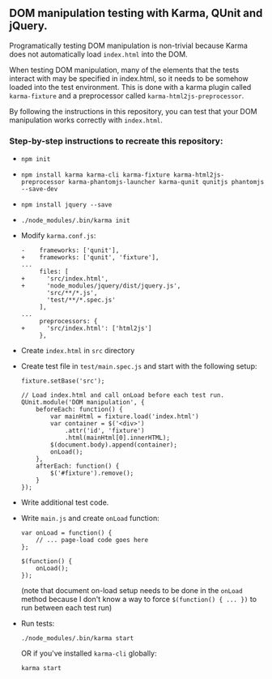 ## DOM manipulation testing with Karma, QUnit and jQuery.

Programatically testing DOM manipulation is non-trivial because Karma does not automatically load `index.html` into the DOM.

When testing DOM manipulation, many of the elements that the tests interact with may be specified in index.html, so it needs to be somehow loaded into the test environment.  This is done with a karma plugin called `karma-fixture` and a preprocessor called `karma-html2js-preprocessor`.

By following the instructions in this repository, you can test that your DOM manipulation works correctly with `index.html`.

### Step-by-step instructions to recreate this repository:

- `npm init`
- `npm install karma karma-cli karma-fixture karma-html2js-preprocessor karma-phantomjs-launcher karma-qunit qunitjs phantomjs --save-dev`
- `npm install jquery --save`
- `./node_modules/.bin/karma init`
- Modify `karma.conf.js`:

    ```
    -    frameworks: ['qunit'],
    +    frameworks: ['qunit', 'fixture'],
    ...
         files: [
    +      'src/index.html',
    +      'node_modules/jquery/dist/jquery.js',
           'src/**/*.js',
           'test/**/*.spec.js'
         ],
    ...
         preprocessors: {
    +      'src/index.html': ['html2js']
         },
    ```

- Create `index.html` in `src` directory
- Create test file in `test/main.spec.js` and start with the following setup:
    ```
    fixture.setBase('src');

    // Load index.html and call onLoad before each test run.
    QUnit.module('DOM manipulation', {
        beforeEach: function() {
            var mainHtml = fixture.load('index.html')
            var container = $('<div>')
                .attr('id', 'fixture')
                .html(mainHtml[0].innerHTML);
            $(document.body).append(container);
            onLoad();
        },
        afterEach: function() {
            $('#fixture').remove();
        }
    });
    ```
- Write additional test code.
- Write `main.js` and create `onLoad` function:
    ```
    var onLoad = function() {
        // ... page-load code goes here
    };

    $(function() {
        onLoad();
    });
    ```
    (note that document on-load setup needs to be done in the `onLoad` method because I don't know a way to force `$(function() { ... })` to run between each test run)

- Run tests:
    ```
    ./node_modules/.bin/karma start
    ```
    OR if you've installed `karma-cli` globally:
    ```
    karma start
    ```

